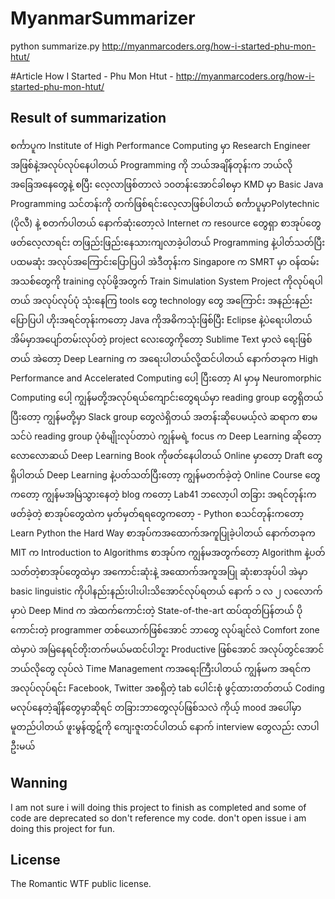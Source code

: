 # MyanmarSummarizer
python summarize.py  http://myanmarcoders.org/how-i-started-phu-mon-htut/


#Article
How I Started - Phu Mon Htut - http://myanmarcoders.org/how-i-started-phu-mon-htut/

## Result of summarization 

စင်္ကာပူက Institute of High Performance Computing မှာ Research Engineer အဖြစ်နဲ့အလုပ်လုပ်နေပါတယ်
Programming ကို ဘယ်အချိန်တုန်းက ဘယ်လို အခြေအနေတွေနဲ့ စပြီး လေ့လာဖြစ်တာလဲ
၁၀တန်းအောင်ခါစမှာ KMD မှာ Basic Java Programming သင်တန်းကို တက်ဖြစ်ရင်းလေ့လာဖြစ်ပါတယ်
စင်္ကာပူမှာPolytechnic (ပိုလီ) နဲ့ စတက်ပါတယ်
နောက်ဆုံးတော့လဲ Internet က resource တွေရှာ စာအုပ်တွေဖတ်လေ့လာရင်း တဖြည်းဖြည်းနေသားကျလာခဲ့ပါတယ်
Programming နဲ့ပါတ်သတ်ပြီး ပထမဆုံး အလုပ်အကြောင်းပြောပြပါ
အဲဒီတုန်းက Singapore က SMRT မှာ ဝန်ထမ်းအသစ်တွေကို training လုပ်ဖို့အတွက် Train Simulation System Project ကိုလုပ်ရပါတယ်
အလုပ်လုပ်ပုံ သုံးနေကြ tools တွေ technology တွေ အကြောင်း အနည်းနည်း ပြောပြပါ
ဟိုးအရင်တုန်းကတော့ Java ကိုအဓိကသုံးဖြစ်ပြီး Eclipse နဲ့ပဲရေးပါတယ်
အိမ်မှာအပျော်တမ်းလုပ်တဲ့ project လေးတွေကိုတော့ Sublime Text မှာလဲ ရေးဖြစ်တယ်
အဲတော့ Deep Learning က အရေးပါတယ်လို့ထင်ပါတယ်
နောက်တခုက High Performance and Accelerated Computing ပေါ့
ပြီးတော့ AI မှာမှ Neuromorphic Computing ပေါ့
ကျွန်မတို့အလုပ်ရယ်ကျောင်းတွေရယ်မှာ reading group တွေရှိတယ်
ပြီးတော့ ကျွန်မတို့မှာ Slack group တွေလဲရှိတယ်
အတန်းဆိုပေမယ့်လဲ ဆရာက စာမသင်ပဲ reading group ပုံစံမျိုးလုပ်တာပဲ
ကျွန်မရဲ့ focus က Deep Learning ဆိုတော့ လောလောဆယ် Deep Learning Book ကိုဖတ်နေပါတယ်
Online မှာတော့ Draft တွေရှိပါတယ်
Deep Learning နဲ့ပတ်သတ်ပြီးတော့ ကျွန်မတက်ခဲ့တဲ့ Online Course တွေကတော့
ကျွန်မအမြဲသွားနေတဲ့ blog ကတော့ Lab41 ဘလော့ပါ
တခြား အရင်တုန်းကဖတ်ခဲ့တဲ့ စာအုပ်တွေထဲက မှတ်မှတ်ရရတွေကတော့ - Python စသင်တုန်းကတော့ Learn Python the Hard Way စာအုပ်ကအထောက်အကူပြုခဲ့ပါတယ်
နောက်တခုက MIT က Introduction to Algorithms စာအုပ်က ကျွန်မအတွက်တော့ Algorithm နဲ့ပတ်သတ်တဲ့စာအုပ်တွေထဲမှာ အကောင်းဆုံးနဲ့ အထောက်အကူအပြု ဆုံးစာအုပ်ပါ
အဲမှာ basic linguistic ကိုပါနည်းနည်းပါးပါးသိအောင်လုပ်ရတယ်
နောက် ၁ လ ၂ လလောက်မှာပဲ Deep Mind က အဲထက်ကောင်းတဲ့ State-of-the-art ထပ်ထုတ်ပြန်တယ်
ပိုကောင်းတဲ့ programmer တစ်ယောက်ဖြစ်အောင် ဘာတွေ လုပ်ချင်လဲ
Comfort zone ထဲမှာပဲ အမြဲနေရင်တိုးတက်မယ်မထင်ပါဘူး
Productive ဖြစ်အောင် အလုပ်တွင်အောင် ဘယ်လိုတွေ လုပ်လဲ
Time Management ကအရေးကြီးပါတယ်
ကျွန်မက အရင်က အလုပ်လုပ်ရင်း Facebook, Twitter အစရှိတဲ့ tab ပေါင်းစုံ ဖွင့်ထားတတ်တယ်
Coding မလုပ်နေတဲ့ချိန်တွေမှာဆိုရင် တခြားဘာတွေလုပ်ဖြစ်သလဲ
ကိုယ့် mood အပေါ်မှာမူတည်ပါတယ်
ဖူးမွန်ထွဋ်ကို ကျေးဇူးတင်ပါတယ် နောက် interview တွေလည်း လာပါဦးမယ်

## Wanning
I am not sure i will doing this project to finish as completed and some of code are deprecated so don't reference my code.
don't open issue i am doing this project for fun.

## License

The Romantic WTF public license.


